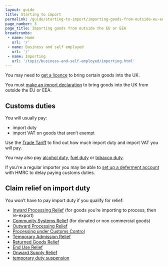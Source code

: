 ```yaml
---
layout: guide
title: Starting to import
permalink: /guide/starting-to-import/importing-goods-from-outside-eu-eea.html
page_number: 3
page_title: Importing goods from outside the EU or EEA
breadcrumbs:
 - name: Home
   url: '/'
 - name: Business and self employed
   url: '/'
 - name: Importing
   url: '/topic/business-and-self-employed/importing.html'   
---
```

You may need to [get a licence](/guide/starting-to-import/import-licences.html) to bring certain goods into the UK.

You must [make an import declaration](/guide/import-goods-outside-eu/overview.html) to bring goods into the UK from outside the EU or EEA.

## Customs duties

You will usually pay:

- import duty
- import VAT on goods that aren’t exempt

Use the [Trade Tariff](/start/trade-tariff.html) to find out how much import duty and import VAT you will pay.

You may also pay [alcohol duty](/topic/business-tax/alcohol-duties), [fuel duty](/topic/business-tax/fuel-duty) or [tobacco duty](/topic/business-tax/tobacco-products-duty).

If you're a regular importer you may be able to [set up a deferment account](/delay-paying-customs-duty-when-you-import-goods.html) with HMRC to delay paying customs duties.

## Claim relief on import duty

You won’t have to pay import duty if you qualify for relief:

- [Inward Processing Relief](/guide/duty-relief-import-goods-processing/overview.html) (for goods you’re importing to process, then re-export)
- [Community Systems Relief](/guide/relief-on-donated-noncommercial-goods/who-can-claim-relief.html) (for donated or non commercial goods)
- [Outward Processing Relief](/guide/outward-processing-relief/overview.html)
- [Processing under Customs Control](/guide/processing-under-customs-control-relief-customs-warehousing/overview.html)
- [Temporary Admission Relief](/guide/temporary-admission-relief/overview.html)
- [Returned Goods Relief](/guide/returned-goods-relief/overview.html)
- [End Use Relief](/guide/end-use-relief/overview.html)
- [Onward Supply Relief](/guide/onward-supply-relief/overview.html)
- [temporary duty suspension](/guide/temporary-duty-suspensions/overview.html)
